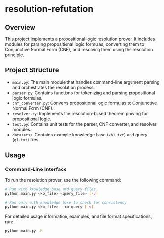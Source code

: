# resolution-refutation

## Overview

This project implements a propositional logic resolution prover. It includes modules for parsing propositional logic formulas, converting them to Conjunctive Normal Form (CNF), and resolving them using the resolution principle.

## Project Structure

- `main.py`: The main module that handles command-line argument parsing and orchestrates the resolution process.
- `parser.py`: Contains functions for tokenizing and parsing propositional logic formulas.
- `cnf_converter.py`: Converts propositional logic formulas to Conjunctive Normal Form (CNF).
- `resolver.py`: Implements the resolution-based theorem proving for propositional logic.
- `test.py`: Contains unit tests for the parser, CNF converter, and resolver modules.
- `datasets/`: Contains example knowledge base (`kb1.txt`) and query (`q1.txt`) files.

## Usage

### Command-Line Interface

To run the resolution prover, use the following command:

```sh
# Run with knowledge base and query files
python main.py <kb_file> <query_file> [-v]

# Run only with knowledge base to check for consistency
python main.py <kb_file> --no-query [-v]
```

For detailed usage information, examples, and file format specifications, run:

```sh
python main.py -h
```
